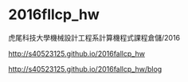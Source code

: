 # 2016fllcp_hw

虎尾科技大學機械設計工程系計算機程式課程倉儲/2016

http://s40523125.github.io/2016fallcp_hw

http://s40523125.github.io/2016fallcp_hw/blog
